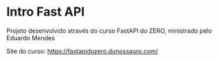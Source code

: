 # Intro Fast API

Projeto desenvolvido através do curso FastAPI do ZERO, ministrado pelo Eduardo Mendes

Site do curso: https://fastapidozero.dunossauro.com/
